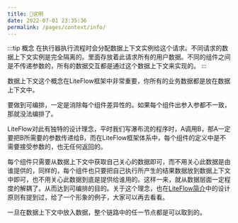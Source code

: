 ```yaml
---
title: 🍄说明
date: 2022-07-01 23:35:36
permalink: /pages/context/info/
---
```


:::tip 概念
在执行器执行流程时会分配数据上下文实例给这个请求。不同请求的数据上下文实例是完全隔离的。里面存放着此请求所有的用户数据。不同的组件之间是不传递参数的，所有的数据交互都是通过这个数据上下文来实现的。
:::

数据上下文这个概念在LiteFlow框架中非常重要，你所有的业务数据都是放在数据上下文中。


要做到可编排，一定是消除每个组件差异性的。如果每个组件出参入参都不一致，那就没法编排了。

LiteFlow对此有独特的设计理念，平时我们写瀑布流的程序时，A调用B，那A一定要把B所需要的参数传递给B，而在LiteFlow框架体系中，每个组件的定义中是不需要接受参数的，也无任何返回的。

每个组件只需要从数据上下文中获取自己关心的数据即可，而不用关心此数据是由谁提供的，同样的，每个组件也只要把自己执行所产生的结果数据放到数据上下文中即可，也不用关心此数据到底是提供给谁用的。这样一来，就从数据层面一定程度的解耦了。从而达到可编排的目的。关于这个理念，也在[LiteFlow简介](/pages/5816c5/)中的设计原则有提到过，给了一个形象的例子，大家可以再去看看。

一旦在数据上下文中放入数据，整个链路中的任一节点都是可以取到的。